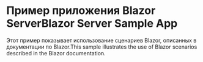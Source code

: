 # <a name="blazor-server-sample-app"></a><span data-ttu-id="ed9c5-101">Пример приложения Blazor Server</span><span class="sxs-lookup"><span data-stu-id="ed9c5-101">Blazor Server Sample App</span></span>

<span data-ttu-id="ed9c5-102">Этот пример показывает использование сценариев Blazor, описанных в документации по Blazor.</span><span class="sxs-lookup"><span data-stu-id="ed9c5-102">This sample illustrates the use of Blazor scenarios described in the Blazor documentation.</span></span>
